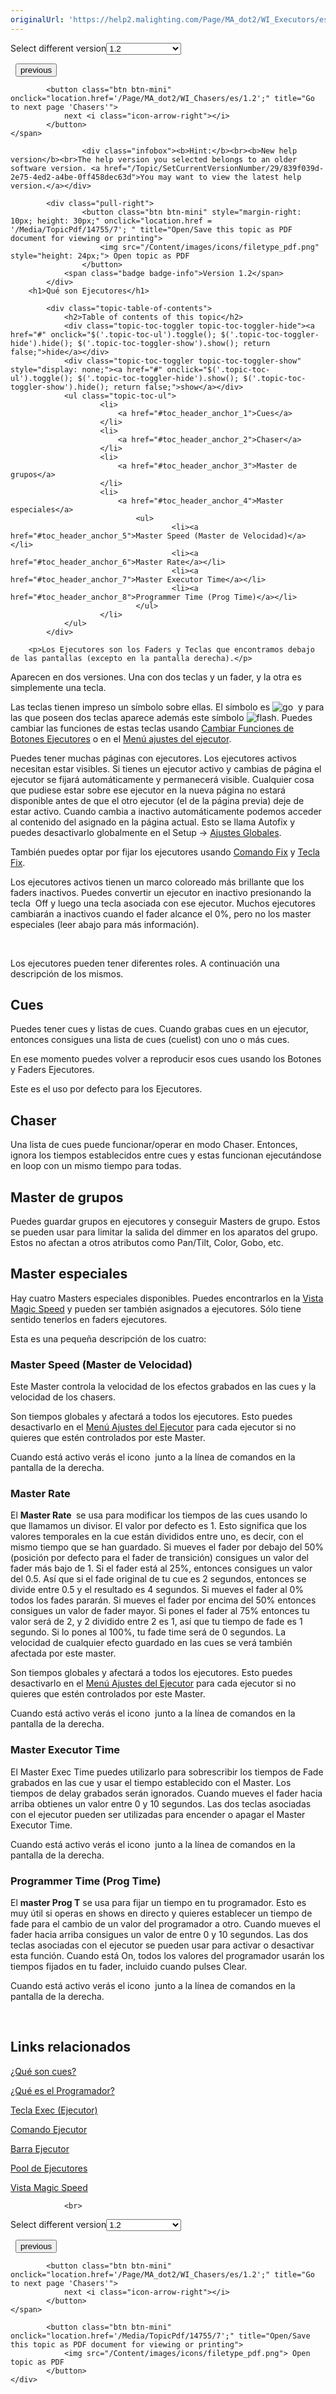 ```yaml
---
originalUrl: 'https://help2.malighting.com/Page/MA_dot2/WI_Executors/es/1.2'
---
```


<div class="topic-navigation">

<div class="pull-right">
	<span class="pull-left">


<div class="pull-left">
<form action="/Topic/SetCurrentVersionNumber" class="form-inline" id="frmTagSelector" method="post">	<span class="form-mini">
		<div class="input-prepend"><span class="add-on">Select different version</span><select autocomplete="off" id="versionNumberId" name="versionNumberId" onchange="$(this).closest('#frmTagSelector').submit();" style="width: 120px;"><option value="">- latest -</option>
<option value="3">1.1</option>
<option selected="selected" value="7">1.2</option>
<option value="12">1.3</option>
<option value="16">1.5</option>
<option value="29">1.9</option>
</select></div>
		<input data-val="true" data-val-number="The field Int32 must be a number." data-val-required="The Int32 field is required." id="ProductId" name="ProductId" type="hidden" value="7">
		<input id="CurrentGuid" name="CurrentGuid" type="hidden" value="839f039d-2e75-4ed2-a4be-0ff458dec63d">
	</span>
</form></div>&nbsp;	</span>
	<span class="pull-right" style="white-space: nowrap;">
			<button class="btn btn-mini" onclick="location.href='/Page/MA_dot2/WI_Cues/es/1.2'; " title="Go to previous page 'Cues'">
				<i class="icon-arrow-left"></i> previous
			</button>

			<button class="btn btn-mini" onclick="location.href='/Page/MA_dot2/WI_Chasers/es/1.2';" title="Go to next page 'Chasers'">
				next <i class="icon-arrow-right"></i> 
			</button>
	</span>
</div>
<div class="clear-fix" style="margin-bottom: 10px"></div>
</div>

					<div class="infobox"><b>Hint:</b><br><b>New help version</b><br>The help version you selected belongs to an older software version. <a href="/Topic/SetCurrentVersionNumber/29/839f039d-2e75-4ed2-a4be-0ff458dec63d">You may want to view the latest help version.</a></div>

			<div class="pull-right">
					<button class="btn btn-mini" style="margin-right: 10px; height: 30px;" onclick="location.href = '/Media/TopicPdf/14755/7'; " title="Open/Save this topic as PDF document for viewing or printing">
						<img src="/Content/images/icons/filetype_pdf.png" style="height: 24px;"> Open topic as PDF
					</button>
				<span class="badge badge-info">Version 1.2</span>
			</div>
		<h1>Qué son Ejecutores</h1>

			<div class="topic-table-of-contents">
				<h2>Table of contents of this topic</h2>
				<div class="topic-toc-toggler topic-toc-toggler-hide"><a href="#" onclick="$('.topic-toc-ul').toggle(); $('.topic-toc-toggler-hide').hide(); $('.topic-toc-toggler-show').show(); return false;">hide</a></div>
				<div class="topic-toc-toggler topic-toc-toggler-show" style="display: none;"><a href="#" onclick="$('.topic-toc-ul').toggle(); $('.topic-toc-toggler-hide').show(); $('.topic-toc-toggler-show').hide(); return false;">show</a></div>
				<ul class="topic-toc-ul">
						<li>
							<a href="#toc_header_anchor_1">Cues</a>
						</li>
						<li>
							<a href="#toc_header_anchor_2">Chaser</a>
						</li>
						<li>
							<a href="#toc_header_anchor_3">Master de grupos</a>
						</li>
						<li>
							<a href="#toc_header_anchor_4">Master especiales</a>
								<ul>
										<li><a href="#toc_header_anchor_5">Master Speed (Master de Velocidad)</a></li>
										<li><a href="#toc_header_anchor_6">Master Rate</a></li>
										<li><a href="#toc_header_anchor_7">Master Executor Time</a></li>
										<li><a href="#toc_header_anchor_8">Programmer Time (Prog Time)</a></li>
								</ul>
						</li>
				</ul>
			</div>

		<p>Los Ejecutores son los Faders y Teclas que encontramos debajo de las pantallas (excepto en la pantalla derecha).</p>

<p>Aparecen en dos versiones. Una con dos teclas y un fader, y la otra es simplemente una tecla.&nbsp;</p>

<p>Las teclas tienen impreso un símbolo sobre ellas. El símbolo es&nbsp;<span class="hardkey"><img alt="go" src="/Media/Mlg/go_1.png"></span>&nbsp;&nbsp;y para las que poseen dos teclas aparece además este símbolo&nbsp;<span class="hardkey"><img alt="flash" src="/Media/Mlg/flash_1.png"></span>. Puedes cambiar las funciones de estas teclas usando&nbsp;<a href="https://mamanual.waduc.de/Topic/f613ca45-9cb0-43e7-bb0d-d75fdc5b0d39">Cambiar Funciones de Botones Ejecutores</a>&nbsp;o en el <a href="/Topic/eea17a4c-1b42-406e-86d9-7e61b3a0bfdd">Menú ajustes del ejecutor</a>.</p>

<p>Puedes tener muchas páginas con ejecutores. Los ejecutores activos necesitan estar visibles. Si tienes un ejecutor activo y cambias de página el ejecutor se fijará automáticamente y permanecerá visible. Cualquier cosa que pudiese estar sobre ese ejecutor en la nueva página no estará disponible antes de que el otro ejecutor (el de la página previa) deje de estar activo. Cuando cambia a inactivo automáticamente podemos acceder al contenido del asignado en la página actual. Esto se llama&nbsp;Autofix&nbsp;y puedes desactivarlo globalmente en el Setup -&gt;&nbsp;<a href="/Topic/13f3b4a4-bfc6-4893-9a29-b9e5c3a404ad">Ajustes Globales</a>.</p>

<p>También puedes optar por fijar los ejecutores usando <a href="https://mamanual.waduc.de/Topic/3fa7be26-ead4-44c6-98d5-f9d0eda903ff">Comando Fix</a>&nbsp;y&nbsp;<a href="https://mamanual.waduc.de/Topic/c9075805-7dcb-4602-b639-4f999f195cf2">Tecla Fix</a>.</p>

<p>Los ejecutores activos tienen un marco coloreado más brillante que los faders inactivos. Puedes convertir un ejecutor en inactivo presionando la tecla &nbsp;<span class="hardkey">Off</span>&nbsp;y luego una tecla asociada con ese&nbsp;ejecutor. Muchos ejecutores cambiarán a inactivos cuando el fader alcance el 0%, pero no los master especiales (leer abajo para más información).</p>

<p>&nbsp;</p>

<p>Los ejecutores pueden tener diferentes roles. A continuación una descripción de los mismos.</p>

<a name="toc_header_anchor_1" id="toc_header_anchor_1" class="topic-toc-item"></a><h2>Cues</h2>

<p>Puedes tener cues y listas de cues. Cuando grabas cues en un ejecutor, entonces consigues una lista de cues (cuelist) con uno o más cues.</p>

<p>En ese momento puedes volver a reproducir esos cues usando los Botones y Faders Ejecutores.&nbsp;</p>

<p>Este es el uso por defecto para los Ejecutores.</p>

<a name="toc_header_anchor_2" id="toc_header_anchor_2" class="topic-toc-item"></a><h2>Chaser</h2>

<p>Una lista de cues puede funcionar/operar en modo Chaser. Entonces, ignora los tiempos establecidos entre cues y estas funcionan ejecutándose en loop con un mismo tiempo para todas.</p>

<a name="toc_header_anchor_3" id="toc_header_anchor_3" class="topic-toc-item"></a><h2>Master de grupos</h2>

<p>Puedes guardar grupos en ejecutores y conseguir Masters de grupo. Estos se pueden usar para limitar la salida del dimmer en los aparatos del grupo. Estos no afectan a otros atributos como Pan/Tilt, Color, Gobo, etc.</p>

<a name="toc_header_anchor_4" id="toc_header_anchor_4" class="topic-toc-item"></a><h2>Master especiales</h2>

<p>Hay cuatro Masters especiales disponibles. Puedes encontrarlos en la <a href="/Topic/7c1f0153-925d-477b-9b74-20bbc04acc98">Vista Magic Speed</a>&nbsp;y pueden ser también asignados a ejecutores. Sólo tiene sentido tenerlos en faders ejecutores.</p>

<p>Esta es una pequeña descripción de los cuatro:</p>

<a name="toc_header_anchor_5" id="toc_header_anchor_5" class="topic-toc-item"></a><h3>Master Speed (Master de Velocidad)</h3>

<p>Este Master controla la velocidad de los efectos grabados en las cues y la velocidad de los chasers.</p>

<p>Son tiempos globales y afectará a todos los ejecutores. Esto puedes desactivarlo en el <a href="/Topic/eea17a4c-1b42-406e-86d9-7e61b3a0bfdd">Menú Ajustes del Ejecutor</a>&nbsp;para cada ejecutor si no quieres que estén controlados por este Master.</p>

<p>Cuando está activo verás el icono&nbsp;<img alt="" src="/Media/Image/Dot2_ViewsandWindows_StatusMessages22_1-1-3.png">&nbsp;junto a la línea de comandos en la pantalla de la derecha.</p>

<a name="toc_header_anchor_6" id="toc_header_anchor_6" class="topic-toc-item"></a><h3>Master Rate</h3>

<p>El <strong>Master Rate </strong>&nbsp;se usa para modificar los tiempos de las cues usando lo que llamamos un divisor. El valor por defecto&nbsp;es 1. Esto significa que los valores temporales en la cue están divididos entre uno, es decir, con el mismo tiempo que se han guardado. Si mueves el fader por debajo del 50% (posición por defecto para el fader de transición) consigues un valor del fader más bajo de 1. Si el fader está al 25%, entonces consigues un valor del 0.5. Así que si el fade original de&nbsp;tu cue&nbsp;es 2 segundos, entonces se divide entre 0.5 y el resultado es 4 segundos. Si mueves el fader al 0% todos los fades pararán. Si mueves el fader por encima del 50% entonces consigues un valor de fader mayor. Si pones el fader al 75% entonces tu valor será de 2, y 2 dividido entre 2 es 1, así que tu tiempo de fade es 1 segundo. Si lo pones al 100%, tu fade time será de 0 segundos. La velocidad de cualquier efecto guardado en las cues se verá también afectada por este master.</p>

<p>Son tiempos globales y afectará a todos los ejecutores. Esto puedes desactivarlo en el&nbsp;<a href="/Topic/eea17a4c-1b42-406e-86d9-7e61b3a0bfdd">Menú Ajustes del Ejecutor</a>&nbsp;para cada ejecutor si no quieres que estén controlados por este Master.</p>

<p>Cuando está activo verás el icono&nbsp;<img alt="" src="/Media/Image/Dot2_ViewsandWindows_StatusMessages23_1-1-3.png">&nbsp;junto a la línea de comandos en la pantalla de la derecha.</p>

<a name="toc_header_anchor_7" id="toc_header_anchor_7" class="topic-toc-item"></a><h3>Master Executor Time</h3>

<p>El Master&nbsp;Exec Time&nbsp;puedes utilizarlo para sobrescribir los tiempos de Fade grabados en las cue y usar el tiempo establecido con el Master. Los tiempos de delay grabados serán ignorados. Cuando mueves el fader hacia arriba obtienes un valor entre 0 y 10 segundos. Las dos teclas asociadas con el ejecutor pueden ser utilizadas para encender o apagar el Master Executor Time.</p>

<p>Cuando está activo verás el icono&nbsp;<img alt="" src="/Media/Image/Dot2_ViewsandWindows_StatusMessages24_1-1-3.png">&nbsp;junto a la línea de comandos en la pantalla de la derecha.</p>

<a name="toc_header_anchor_8" id="toc_header_anchor_8" class="topic-toc-item"></a><h3>Programmer Time (Prog Time)</h3>

<p>El <strong>master Prog T</strong> se usa para fijar un tiempo en tu programador. Esto es muy útil si operas en shows en directo y quieres establecer un tiempo de fade para el cambio de un valor del programador a otro. Cuando mueves el fader hacia arriba consigues un valor de entre 0 y 10 segundos. Las dos teclas asociadas con el ejecutor se pueden usar para activar o desactivar esta función. Cuando está On, todos los valores del programador usarán los tiempos fijados en tu fader, incluido cuando pulses <span class="hardkey">Clear</span>.&nbsp;</p>

<p>Cuando está activo verás el icono&nbsp;<img alt="" src="/Media/Image/Dot2_ViewsandWindows_StatusMessages25_1-1-3.png">&nbsp;junto a la línea de comandos en la pantalla de la derecha.</p>

<p>&nbsp;</p>

<a name="toc_header_anchor_9" id="toc_header_anchor_9" class="topic-toc-item"></a><h2>Links relacionados</h2>

<p><a href="/Topic/d0a671eb-91c4-45b5-bba6-aa5138f0e343">¿Qué son cues?</a></p>

<p><a href="/Topic/e740a39c-ef36-4081-9014-59e0a288711c">¿Qué es el Programador?</a></p>

<p><a href="/Topic/4c551247-c22e-4c8b-a255-c38c1caee863">Tecla Exec (Ejecutor)</a></p>

<p><a href="/Topic/956920be-cc03-4323-b261-45a8c7a229d0">Comando Ejecutor</a></p>

<p><a href="/Topic/51003507-17ad-42ae-bfa0-efbf2787c63e">Barra Ejecutor</a></p>

<p><a href="/Topic/c1cec312-0cbe-4824-aa2a-1b23a81f9d9f">Pool de Ejecutores</a></p>

<p><a href="/Topic/7c1f0153-925d-477b-9b74-20bbc04acc98">Vista Magic Speed</a></p>


				<br>
<div class="topic-navigation">

<div class="pull-right">
	<span class="pull-left">


<div class="pull-left">
<form action="/Topic/SetCurrentVersionNumber" class="form-inline" id="frmTagSelector" method="post">	<span class="form-mini">
		<div class="input-prepend"><span class="add-on">Select different version</span><select autocomplete="off" id="versionNumberId" name="versionNumberId" onchange="$(this).closest('#frmTagSelector').submit();" style="width: 120px;"><option value="">- latest -</option>
<option value="3">1.1</option>
<option selected="selected" value="7">1.2</option>
<option value="12">1.3</option>
<option value="16">1.5</option>
<option value="29">1.9</option>
</select></div>
		<input data-val="true" data-val-number="The field Int32 must be a number." data-val-required="The Int32 field is required." id="ProductId" name="ProductId" type="hidden" value="7">
		<input id="CurrentGuid" name="CurrentGuid" type="hidden" value="839f039d-2e75-4ed2-a4be-0ff458dec63d">
	</span>
</form></div>&nbsp;	</span>
	<span class="pull-right" style="white-space: nowrap;">
			<button class="btn btn-mini" onclick="location.href='/Page/MA_dot2/WI_Cues/es/1.2'; " title="Go to previous page 'Cues'">
				<i class="icon-arrow-left"></i> previous
			</button>

			<button class="btn btn-mini" onclick="location.href='/Page/MA_dot2/WI_Chasers/es/1.2';" title="Go to next page 'Chasers'">
				next <i class="icon-arrow-right"></i> 
			</button>
	</span>
</div>
	<div class="clear-fix"></div>
	<div class="pull-right">
	
			<button class="btn btn-mini" onclick="location.href='/Media/TopicPdf/14755/7';" title="Open/Save this topic as PDF document for viewing or printing">
				<img src="/Content/images/icons/filetype_pdf.png"> Open topic as PDF
			</button>
	</div>
<div class="clear-fix" style="margin-bottom: 10px"></div>
</div>

	

